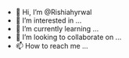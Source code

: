 - 👋 Hi, I’m @Rishiahyrwal
- 👀 I’m interested in ...
- 🌱 I’m currently learning ...
- 💞️ I’m looking to collaborate on ...
- 📫 How to reach me ...

<!---
Rishiahyrwal/Rishiahyrwal is a ✨ special ✨ repository because its `README.md` (this file) appears on your GitHub profile.
You can click the Preview link to take a look at your changes.
--->
